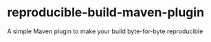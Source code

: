 # reproducible-build-maven-plugin
A simple Maven plugin to make your build byte-for-byte reproducible
